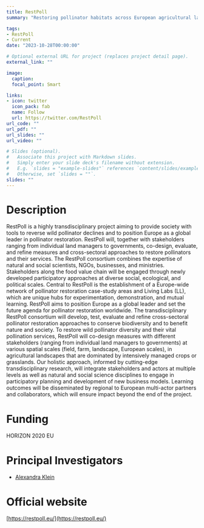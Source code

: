 ```yaml
---
title: RestPoll
summary: "Restoring pollinator habitats across European agricultural landscapes based on multi-actor participatory approaches"

tags:
- RestPoll
- Current
date: "2023-10-28T00:00:00"

# Optional external URL for project (replaces project detail page).
external_link: ""

image:
  caption: 
  focal_point: Smart

links:
- icon: twitter
  icon_pack: fab
  name: Follow
  url: https://twitter.com/RestPoll
url_code: ""
url_pdf: ""
url_slides: ""
url_video: ""

# Slides (optional).
#   Associate this project with Markdown slides.
#   Simply enter your slide deck's filename without extension.
#   E.g. `slides = "example-slides"` references `content/slides/example-slides.md`.
#   Otherwise, set `slides = ""`.
slides: ""
---
```


# Description
RestPoll is a highly transdisciplinary project aiming to provide society with tools to reverse wild pollinator declines and to position Europe as a global leader in pollinator restoration. RestPoll will, together with stakeholders ranging from individual land managers to governments, co-design, evaluate, and refine measures and cross-sectoral approaches to restore pollinators and their services. The RestPoll consortium combines the expertise of natural and social scientists, NGOs, businesses, and ministries. Stakeholders along the food value chain will be engaged through newly developed participatory approaches at diverse social, ecological, and political scales. Central to RestPoll is the establishment of a Europe-wide network of pollinator restoration case-study areas and Living Labs (LL), which are unique hubs for experimentation, demonstration, and mutual learning. RestPoll aims to position Europe as a global leader and set the future agenda for pollinator restoration worldwide. The transdisciplinary RestPoll consortium will develop, test, evaluate and refine cross-sectoral pollinator restoration approaches to conserve biodiversity and to benefit nature and society. To restore wild pollinator diversity and their vital pollination services, RestPoll will co-design measures with different stakeholders (ranging from individual land managers to governments) at various spatial scales (field, farm, landscape, European scales), in agricultural landscapes that are dominated by intensively managed crops or grasslands. Our holistic approach, informed by cutting-edge transdisciplinary research, will integrate stakeholders and actors at multiple levels as well as natural and social science disciplines to engage in participatory planning and development of new business models. Learning outcomes will be disseminated by regional to European multi-actor partners and collaborators, which will ensure impact beyond the end of the project.

# Funding
HORIZON 2020 EU   

# Principal Investigators
- [Alexandra Klein](https://www.nature.uni-freiburg.de/team-en/klein.en)

# Official website
[https://restpoll.eu/](https://restpoll.eu/)
